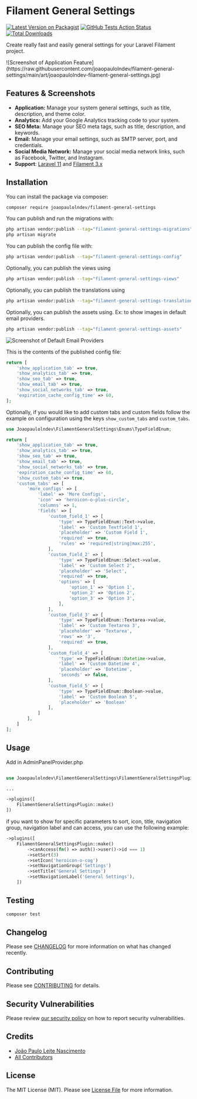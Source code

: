 # Filament General Settings

[![Latest Version on Packagist](https://img.shields.io/packagist/v/joaopaulolndev/filament-general-settings.svg?style=flat-square)](https://packagist.org/packages/joaopaulolndev/filament-general-settings)
[![GitHub Tests Action Status](https://img.shields.io/github/actions/workflow/status/joaopaulolndev/filament-general-settings/run-tests.yml?branch=main&label=tests&style=flat-square)](https://github.com/joaopaulolndev/filament-general-settings/actions?query=workflow%3Arun-tests+branch%3Amain)
[![Total Downloads](https://img.shields.io/packagist/dt/joaopaulolndev/filament-general-settings.svg?style=flat-square)](https://packagist.org/packages/joaopaulolndev/filament-general-settings)



Create really fast and easily general settings for your Laravel Filament project.

<div class="filament-hidden">
![Screenshot of Application Feature](https://raw.githubusercontent.com/joaopaulolndev/filament-general-settings/main/art/joaopaulolndev-filament-general-settings.jpg)
</div>

## Features & Screenshots

- **Application:** Manage your system general settings, such as title, description, and theme color.
- **Analytics:** Add your Google Analytics tracking code to your system.
- **SEO Meta:** Manage your SEO meta tags, such as title, description, and keywords.
- **Email:** Manage your email settings, such as SMTP server, port, and credentials.
- **Social Media Network:** Manage your social media network links, such as Facebook, Twitter, and Instagram.
- **Support**: [Laravel 11](https://laravel.com) and [Filament 3.x](https://filamentphp.com)

## Installation

You can install the package via composer:

```bash
composer require joaopaulolndev/filament-general-settings
```

You can publish and run the migrations with:

```bash
php artisan vendor:publish --tag="filament-general-settings-migrations"
php artisan migrate
```

You can publish the config file with:

```bash
php artisan vendor:publish --tag="filament-general-settings-config"
```

Optionally, you can publish the views using

```bash
php artisan vendor:publish --tag="filament-general-settings-views"
```

Optionally, you can publish the translations using

```bash
php artisan vendor:publish --tag="filament-general-settings-translations"
```

Optionally, you can publish the assets using. 
Ex: to show images in default email providers.
```bash
php artisan vendor:publish --tag="filament-general-settings-assets"
```

![Screenshot of Default Email Providers](https://raw.githubusercontent.com/joaopaulolndev/filament-general-settings/main/art/default_email_provider_images.png)


This is the contents of the published config file:

```php
return [
    'show_application_tab' => true,
    'show_analytics_tab' => true,
    'show_seo_tab' => true,
    'show_email_tab' => true,
    'show_social_networks_tab' => true,
    'expiration_cache_config_time' => 60,
];
```

Optionally, if you would like to add custom tabs and custom fields follow the example on configuration using the keys `show_custom_tabs` and `custom_tabs`.

```php
use Joaopaulolndev\FilamentGeneralSettings\Enums\TypeFieldEnum;

return [
    'show_application_tab' => true,
    'show_analytics_tab' => true,
    'show_seo_tab' => true,
    'show_email_tab' => true,
    'show_social_networks_tab' => true,
    'expiration_cache_config_time' => 60,
    'show_custom_tabs'=> true,
    'custom_tabs' => [
        'more_configs' => [
            'label' => 'More Configs',
            'icon' => 'heroicon-o-plus-circle',
            'columns' => 1,
            'fields' => [
                'custom_field_1' => [
                    'type' => TypeFieldEnum::Text->value,
                    'label' => 'Custom Textfield 1',
                    'placeholder' => 'Custom Field 1',
                    'required' => true,
                    'rules' => 'required|string|max:255',
                ],
                'custom_field_2' => [
                    'type' => TypeFieldEnum::Select->value,
                    'label' => 'Custom Select 2',
                    'placeholder' => 'Select',
                    'required' => true,
                    'options' => [
                        'option_1' => 'Option 1',
                        'option_2' => 'Option 2',
                        'option_3' => 'Option 3',
                    ],
                ],
                'custom_field_3' => [
                    'type' => TypeFieldEnum::Textarea->value,
                    'label' => 'Custom Textarea 3',
                    'placeholder' => 'Textarea',
                    'rows' => '3',
                    'required' => true,
                ],
                'custom_field_4' => [
                    'type' => TypeFieldEnum::Datetime->value,
                    'label' => 'Custom Datetime 4',
                    'placeholder' => 'Datetime',
                    'seconds' => false,
                ],
                'custom_field_5' => [
                    'type' => TypeFieldEnum::Boolean->value,
                    'label' => 'Custom Boolean 5',
                    'placeholder' => 'Boolean'
                ],
            ]
        ],
    ]
];
```

## Usage
Add in AdminPanelProvider.php
```php

use Joaopaulolndev\FilamentGeneralSettings\FilamentGeneralSettingsPlugin;

...

->plugins([
    FilamentGeneralSettingsPlugin::make()
])
```
if you want to show for specific parameters to sort, icon, title, navigation group, navigation label and can access, you can use the following example:
```php
->plugins([
    FilamentGeneralSettingsPlugin::make()
        ->canAccess(fn() => auth()->user()->id === 1)
        ->setSort(3)
        ->setIcon('heroicon-o-cog')
        ->setNavigationGroup('Settings')
        ->setTitle('General Settings')
        ->setNavigationLabel('General Settings'),
    ])
```

## Testing

```bash
composer test
```

## Changelog

Please see [CHANGELOG](CHANGELOG.md) for more information on what has changed recently.

## Contributing

Please see [CONTRIBUTING](.github/CONTRIBUTING.md) for details.

## Security Vulnerabilities

Please review [our security policy](../../security/policy) on how to report security vulnerabilities.

## Credits

- [João Paulo Leite Nascimento](https://github.com/joaopaulolndev)
- [All Contributors](../../contributors)

## License

The MIT License (MIT). Please see [License File](LICENSE.md) for more information.
